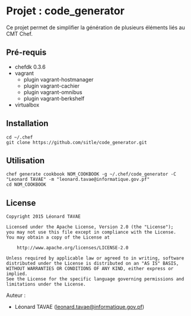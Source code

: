 # Projet : code_generator

Ce projet permet de simplifier la génération de plusieurs éléments liés au CMT Chef.

## Pré-requis

* chefdk 0.3.6
* vagrant
  * plugin vagrant-hostmanager
  * plugin vagrant-cachier
  * plugin vagrant-omnibus
  * plugin vagrant-berkshelf
* virtualbox

## Installation

```
cd ~/.chef
git clone https://github.com/sitle/code_generator.git
```

## Utilisation

```
chef generate cookbook NOM_COOKBOOK -g ~/.chef/code_generator -C "Leonard TAVAE" -m "leonard.tavae@informatique.gov.pf"
cd NOM_COOKBOOK
```

## License

```
Copyright 2015 Léonard TAVAE

Licensed under the Apache License, Version 2.0 (the "License");
you may not use this file except in compliance with the License.
You may obtain a copy of the License at

    http://www.apache.org/licenses/LICENSE-2.0

Unless required by applicable law or agreed to in writing, software
distributed under the License is distributed on an "AS IS" BASIS,
WITHOUT WARRANTIES OR CONDITIONS OF ANY KIND, either express or implied.
See the License for the specific language governing permissions and
limitations under the License.
```

Auteur :

* Léonard TAVAE (<leonard.tavae@informatique.gov.pf>)

